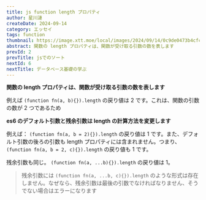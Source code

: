 ```yaml
---
title: js function length プロパティ
author: 星川漣
createDate: 2024-09-14
category: エッセイ
tags: function
thumbnail: https://image.xtt.moe/local/images/2024/09/14/0c9de0473b4cfceaf2e386893409125b.jpg
abstract: 関数の length プロパティは、関数が受け取る引数の数を表します
prevId: 2
prevTitle: jsでのソート
nextId: 6
nextTitle: データベース基礎の学ぶ
---
```


**関数の length プロパティは、関数が受け取る引数の数を表します**

例えば `(function fn(a, b){}).length` の戻り値は 2 です。これは、関数の引数の数が 2 つであるため

**es6 のデフォルト引数と残余引数は length の計算方法を変更します**

例えば： `(function fn(a, b = 2){}).length` の戻り値は 1 です。また、デフォルト引数の後ろの引数も length プロパティには含まれません。つまり、`(function fn(a, b = 2, c){}).length` の戻り値も 1 です。

残余引数も同じ。 `(function fn(a, ...b){}).length` の戻り値は 1。

> 残余引数には `(function fn(a, ...b, c){}).length` のような形式は存在しません。なぜなら、残余引数は最後の引数でなければなりません、そうでない場合はエラーになります
